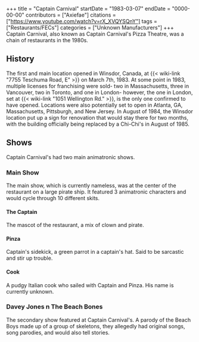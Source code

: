 +++
title = "Captain Carnival"
startDate = "1983-03-07"
endDate = "0000-00-00"
contributors = ["Axiefae"]
citations = ["https://www.youtube.com/watch?v=rX_XVQYSQnY"]
tags = ["Restaurants/FECs"]
categories = ["Unknown Manufacturers"]
+++
Captain Carnival, also known as Captain Carnival's Pizza Theatre, was a chain of restaurants in the 1980s.

## History

The first and main location opened in Winsdor, Canada, at {{< wiki-link "7755 Teschuma Road, E" >}} on March 7th, 1983. At some point in 1983, multiple licenses for franchising were sold- two in Massachusetts, three in Vancouver, two in Toronto, and one in London- however, the one in London, set at {{< wiki-link "1051 Wellington Rd." >}}, is the only one confirmed to have opened. Locations were also potentially set to open in Atlanta, GA, Massachusetts, Pittsburgh, and New Jersey.
In August of 1984, the Winsdor location put up a sign for renovation that would stay there for two months, with the building officially being replaced by a Chi-Chi's in August of 1985.

## Shows

Captain Carnival's had two main animatronic shows.

### Main Show

The main show, which is currently nameless, was at the center of the restaurant on a large pirate ship. It featured 3 animatronic characters and would cycle through 10 different skits.

#### The Captain

The mascot of the restaurant, a mix of clown and pirate.

#### Pinza

Captain's sidekick, a green parrot in a captain's hat. Said to be sarcastic and stir up trouble.

#### Cook

A pudgy Italian cook who sailed with Captain and Pinza. His name is currently unknown.

### Davey Jones n The Beach Bones

The secondary show featured at Captain Carnival's. A parody of the Beach Boys made up of a group of skeletons, they allegedly had original songs, song parodies, and would also tell stories.
